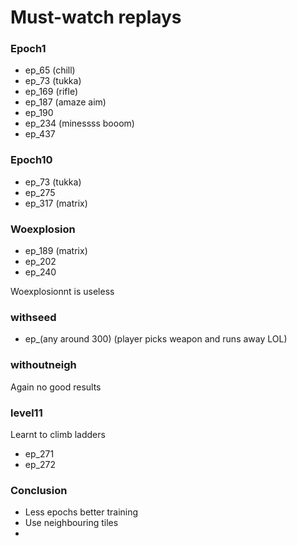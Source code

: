 # Must-watch replays

### Epoch1
- ep_65 (chill)
- ep_73 (tukka)
- ep_169 (rifle)
- ep_187 (amaze aim)
- ep_190
- ep_234 (minessss booom)
- ep_437

### Epoch10
- ep_73 (tukka)
- ep_275
- ep_317 (matrix)

### Woexplosion
- ep_189 (matrix)
- ep_202
- ep_240

Woexplosionnt is useless

### withseed
- ep_(any around 300) (player picks weapon and runs away LOL)

### withoutneigh
Again no good results

### level11
Learnt to climb ladders
- ep_271
- ep_272

### Conclusion
- Less epochs better training
- Use neighbouring tiles
- 